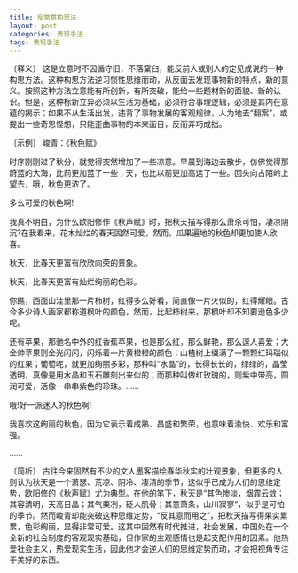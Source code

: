 ```yaml
---
title: 反常意构思法
layout: post
categories: 表现手法
tags: 表现手法
---
```


〔释义〕 这是立意时不因循守旧，不落窠臼，能反前人或别人的定见成说的一种构思方法。这种构思方法逆习惯性思维而动，从反面去发现事物新的特点，新的意义。按照这种方法立意能有所创新，有所突破，能给一些题材新的面貌、新的认识。但是，这种标新立异必须以生活为基础，必须符合事理逻辑，必须是其内在意蕴的揭示；如果不从生活出发，违背了事物发展的客观规律，人为地去“翻案”，或提出一些奇思怪想，只能歪曲事物的本来面目，反而弄巧成拙。

〔示例〕 峻青：《秋色赋》

时序刚刚过了秋分，就觉得突然增加了一些凉意。早晨到海边去散步，仿佛觉得那蔚蓝的大海，比前更加蓝了一些；天，也比以前更加高远了一些。回头向古陌岭上望去，哦，秋色更浓了。

多么可爱的秋色啊!

我真不明白，为什么欧阳修作《秋声赋》时，把秋天描写得那么萧杀可怕，凄凉阴沉?在我看来，花木灿烂的春天固然可爱，然而，瓜果遍地的秋色却更加使人欣喜。

秋天，比春天更富有欣欣向荣的景象。

秋天，比春天更富有灿烂绚丽的色彩。

你瞧，西面山洼里那一片柿树，红得多么好看，简直像一片火似的，红得耀眼。古今多少诗人画家都称道枫叶的颜色，然而，比起柿树来，那枫叶却不知要逊色多少呢。

还有苹果，那驰名中外的红香蕉苹果，也是那么红，那么鲜艳，那么逗人喜爱；大金帅苹果则金光闪闪，闪烁着一片黄橙橙的颜色；山楂树上缀满了一颗颗红玛瑙似的红果；葡萄呢，就更加绚丽多彩，那种叫“水晶”的，长得长长的，绿绿的，晶莹透明，真像是用水晶和玉石雕刻出来似的；而那种叫做红玫瑰的，则紫中带亮，圆润可爱，活像一串串紫色的珍珠。……

哦!好一派迷人的秋色啊!

我喜欢这绚丽的秋色，因为它表示着成熟、昌盛和繁荣，也意味着渝快、欢乐和富强。

……

〔简析〕 古往今来固然有不少的文人墨客描绘春华秋实的壮观景象，但更多的人则认为秋天是一个萧瑟、荒凉、阴冷、凄清的季节，这似乎已成为人们的思维定势，欧阳修的《秋声赋》尤为典型。在他的笔下，秋天是“其色惨淡，烟霏云敛；其容清明，天高日晶；其气栗冽，砭人肌骨；其意萧条，山川寂寥”，似乎是可怕的季节。然而峻青却能突破这种思维定势，“反其意而用之”，把秋天描写得果实累累，色彩绚丽，显得非常可爱。这其中固然有时代推进，社会发展，中国处在一个全新的社会制度的客观现实基础，但作家的主观感情也是起支配作用的因素。他热爱社会主义，热爱现实生活，因此他才会逆人们的思维定势而动，才会把视角专注于美好的东西。 